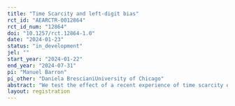 ```yaml
---
title: "Time Scarcity and left-digit bias"
rct_id: "AEARCTR-0012864"
rct_id_num: "12864"
doi: "10.1257/rct.12864-1.0"
date: "2024-01-23"
status: "in_development"
jel: ""
start_year: "2024-01-22"
end_year: "2024-07-31"
pi: "Manuel Barron"
pi_other: "Daniela BrescianiUniversity of Chicago"
abstract: "We test the effect of a recent experience of time scarcity on financial decisions, examining the role of left-digit bias. Our main hypothesis is that people who recently experienced time scarcity are exhausted. This makes them more prone to rely on mental shortcuts, and thus exhibit a higher degree of left-digit bias. We test this hypothesis in a laboratory study with economics and finance college students in Peru."
layout: registration
---
```


